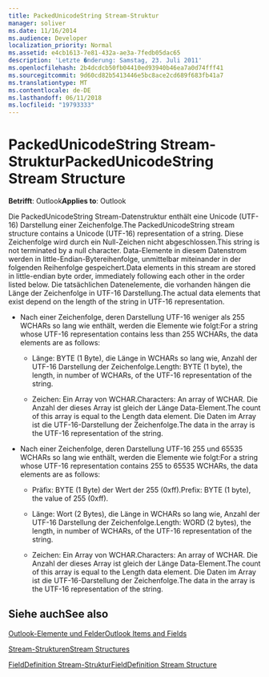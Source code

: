 ```yaml
---
title: PackedUnicodeString Stream-Struktur
manager: soliver
ms.date: 11/16/2014
ms.audience: Developer
localization_priority: Normal
ms.assetid: e4cb1613-7e81-432a-ae3a-7fedb05dac65
description: 'Letzte �nderung: Samstag, 23. Juli 2011'
ms.openlocfilehash: 2b4dcdcb50fb04410ed93940b46ea7a0d74fff41
ms.sourcegitcommit: 9d60cd82b5413446e5bc8ace2cd689f683fb41a7
ms.translationtype: MT
ms.contentlocale: de-DE
ms.lasthandoff: 06/11/2018
ms.locfileid: "19793333"
---
```

# <a name="packedunicodestring-stream-structure"></a><span data-ttu-id="9e08b-103">PackedUnicodeString Stream-Struktur</span><span class="sxs-lookup"><span data-stu-id="9e08b-103">PackedUnicodeString Stream Structure</span></span>

  
  
<span data-ttu-id="9e08b-104">**Betrifft**: Outlook</span><span class="sxs-lookup"><span data-stu-id="9e08b-104">**Applies to**: Outlook</span></span> 
  
<span data-ttu-id="9e08b-105">Die PackedUnicodeString Stream-Datenstruktur enthält eine Unicode (UTF-16) Darstellung einer Zeichenfolge.</span><span class="sxs-lookup"><span data-stu-id="9e08b-105">The PackedUnicodeString stream structure contains a Unicode (UTF-16) representation of a string.</span></span> <span data-ttu-id="9e08b-106">Diese Zeichenfolge wird durch ein Null-Zeichen nicht abgeschlossen.</span><span class="sxs-lookup"><span data-stu-id="9e08b-106">This string is not terminated by a null character.</span></span> <span data-ttu-id="9e08b-107">Data-Elemente in diesem Datenstrom werden in little-Endian-Bytereihenfolge, unmittelbar miteinander in der folgenden Reihenfolge gespeichert.</span><span class="sxs-lookup"><span data-stu-id="9e08b-107">Data elements in this stream are stored in little-endian byte order, immediately following each other in the order listed below.</span></span> <span data-ttu-id="9e08b-108">Die tatsächlichen Datenelemente, die vorhanden hängen die Länge der Zeichenfolge in UTF-16 Darstellung.</span><span class="sxs-lookup"><span data-stu-id="9e08b-108">The actual data elements that exist depend on the length of the string in UTF-16 representation.</span></span>
  
- <span data-ttu-id="9e08b-109">Nach einer Zeichenfolge, deren Darstellung UTF-16 weniger als 255 WCHARs so lang wie enthält, werden die Elemente wie folgt:</span><span class="sxs-lookup"><span data-stu-id="9e08b-109">For a string whose UTF-16 representation contains less than 255 WCHARs, the data elements are as follows:</span></span>
    
  - <span data-ttu-id="9e08b-110">Länge: BYTE (1 Byte), die Länge in WCHARs so lang wie, Anzahl der UTF-16 Darstellung der Zeichenfolge.</span><span class="sxs-lookup"><span data-stu-id="9e08b-110">Length: BYTE (1 byte), the length, in number of WCHARs, of the UTF-16 representation of the string.</span></span>
    
  - <span data-ttu-id="9e08b-111">Zeichen: Ein Array von WCHAR.</span><span class="sxs-lookup"><span data-stu-id="9e08b-111">Characters: An array of WCHAR.</span></span> <span data-ttu-id="9e08b-112">Die Anzahl der dieses Array ist gleich der Länge Data-Element.</span><span class="sxs-lookup"><span data-stu-id="9e08b-112">The count of this array is equal to the Length data element.</span></span> <span data-ttu-id="9e08b-113">Die Daten im Array ist die UTF-16-Darstellung der Zeichenfolge.</span><span class="sxs-lookup"><span data-stu-id="9e08b-113">The data in the array is the UTF-16 representation of the string.</span></span>
    
- <span data-ttu-id="9e08b-114">Nach einer Zeichenfolge, deren Darstellung UTF-16 255 und 65535 WCHARs so lang wie enthält, werden die Elemente wie folgt:</span><span class="sxs-lookup"><span data-stu-id="9e08b-114">For a string whose UTF-16 representation contains 255 to 65535 WCHARs, the data elements are as follows:</span></span>
    
  - <span data-ttu-id="9e08b-115">Präfix: BYTE (1 Byte) der Wert der 255 (0xff).</span><span class="sxs-lookup"><span data-stu-id="9e08b-115">Prefix: BYTE (1 byte), the value of 255 (0xff).</span></span>
    
  - <span data-ttu-id="9e08b-116">Länge: Wort (2 Bytes), die Länge in WCHARs so lang wie, Anzahl der UTF-16 Darstellung der Zeichenfolge.</span><span class="sxs-lookup"><span data-stu-id="9e08b-116">Length: WORD (2 bytes), the length, in number of WCHARs, of the UTF-16 representation of the string.</span></span>
    
  - <span data-ttu-id="9e08b-117">Zeichen: Ein Array von WCHAR.</span><span class="sxs-lookup"><span data-stu-id="9e08b-117">Characters: An array of WCHAR.</span></span> <span data-ttu-id="9e08b-118">Die Anzahl der dieses Array ist gleich der Länge Data-Element.</span><span class="sxs-lookup"><span data-stu-id="9e08b-118">The count of this array is equal to the Length data element.</span></span> <span data-ttu-id="9e08b-119">Die Daten im Array ist die UTF-16-Darstellung der Zeichenfolge.</span><span class="sxs-lookup"><span data-stu-id="9e08b-119">The data in the array is the UTF-16 representation of the string.</span></span>
    
## <a name="see-also"></a><span data-ttu-id="9e08b-120">Siehe auch</span><span class="sxs-lookup"><span data-stu-id="9e08b-120">See also</span></span>



[<span data-ttu-id="9e08b-121">Outlook-Elemente und Felder</span><span class="sxs-lookup"><span data-stu-id="9e08b-121">Outlook Items and Fields</span></span>](outlook-items-and-fields.md)
  
[<span data-ttu-id="9e08b-122">Stream-Strukturen</span><span class="sxs-lookup"><span data-stu-id="9e08b-122">Stream Structures</span></span>](stream-structures.md)
  
[<span data-ttu-id="9e08b-123">FieldDefinition Stream-Struktur</span><span class="sxs-lookup"><span data-stu-id="9e08b-123">FieldDefinition Stream Structure</span></span>](fielddefinition-stream-structure.md)

